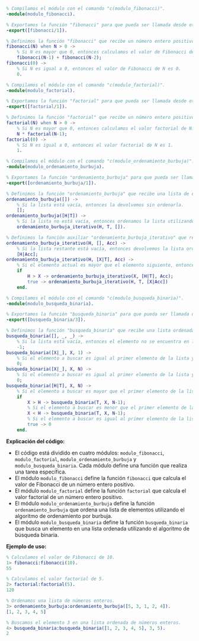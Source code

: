 ```erlang
% Compilamos el módulo con el comando "c(modulo_fibonacci)".
-module(modulo_fibonacci).

% Exportamos la función "fibonacci" para que pueda ser llamada desde otros módulos.
-export([fibonacci/1]).

% Definimos la función "fibonacci" que recibe un número entero positivo como argumento.
fibonacci(N) when N > 0 ->
    % Si N es mayor que 0, entonces calculamos el valor de Fibonacci de N.
    fibonacci(N-1) + fibonacci(N-2);
fibonacci(0) ->
    % Si N es igual a 0, entonces el valor de Fibonacci de N es 0.
    0.

% Compilamos el módulo con el comando "c(modulo_factorial)".
-module(modulo_factorial).

% Exportamos la función "factorial" para que pueda ser llamada desde otros módulos.
-export([factorial/1]).

% Definimos la función "factorial" que recibe un número entero positivo como argumento.
factorial(N) when N > 0 ->
    % Si N es mayor que 0, entonces calculamos el valor factorial de N.
    N * factorial(N-1);
factorial(0) ->
    % Si N es igual a 0, entonces el valor factorial de N es 1.
    1.

% Compilamos el módulo con el comando "c(modulo_ordenamiento_burbuja)".
-module(modulo_ordenamiento_burbuja).

% Exportamos la función "ordenamiento_burbuja" para que pueda ser llamada desde otros módulos.
-export([ordenamiento_burbuja/1]).

% Definimos la función "ordenamiento_burbuja" que recibe una lista de elementos como argumento.
ordenamiento_burbuja([]) ->
    % Si la lista está vacía, entonces la devolvemos sin ordenarla.
    [];
ordenamiento_burbuja([H|T]) ->
    % Si la lista no está vacía, entonces ordenamos la lista utilizando el algoritmo de ordenamiento por burbuja.
    ordenamiento_burbuja_iterativo(H, T, []).

% Definimos la función auxiliar "ordenamiento_burbuja_iterativo" que recibe el elemento actual, la lista restante y la lista ordenada como argumentos.
ordenamiento_burbuja_iterativo(H, [], Acc) ->
    % Si la lista restante está vacía, entonces devolvemos la lista ordenada.
    [H|Acc];
ordenamiento_burbuja_iterativo(H, [X|T], Acc) ->
    % Si el elemento actual es mayor que el elemento siguiente, entonces lo intercambiamos con el elemento siguiente.
    if
        H > X -> ordenamiento_burbuja_iterativo(X, [H|T], Acc);
        true -> ordenamiento_burbuja_iterativo(H, T, [X|Acc])
    end.

% Compilamos el módulo con el comando "c(modulo_busqueda_binaria)".
-module(modulo_busqueda_binaria).

% Exportamos la función "busqueda_binaria" para que pueda ser llamada desde otros módulos.
-export([busqueda_binaria/3]).

% Definimos la función "busqueda_binaria" que recibe una lista ordenada, un elemento a buscar y el número de elementos de la lista como argumentos.
busqueda_binaria([], _, _) ->
    % Si la lista está vacía, entonces el elemento no se encuentra en la lista.
    -1;
busqueda_binaria([X|_], X, 1) ->
    % Si el elemento a buscar es igual al primer elemento de la lista y la lista tiene un solo elemento, entonces el elemento se encuentra en la lista.
    0;
busqueda_binaria([X|_], X, N) ->
    % Si el elemento a buscar es igual al primer elemento de la lista y la lista tiene más de un elemento, entonces el elemento se encuentra en la lista.
    0;
busqueda_binaria([H|T], X, N) ->
    % Si el elemento a buscar es mayor que el primer elemento de la lista, entonces buscamos el elemento en la sublista derecha.
    if
        X > H -> busqueda_binaria(T, X, N-1);
        % Si el elemento a buscar es menor que el primer elemento de la lista, entonces buscamos el elemento en la sublista izquierda.
        X < H -> busqueda_binaria(T, X, N-1);
        % Si el elemento a buscar es igual al primer elemento de la lista, entonces el elemento se encuentra en la lista.
        true -> 0
    end.
```

**Explicación del código:**

* El código está dividido en cuatro módulos: `modulo_fibonacci`, `modulo_factorial`, `modulo_ordenamiento_burbuja` y `modulo_busqueda_binaria`. Cada módulo define una función que realiza una tarea específica.
* El módulo `modulo_fibonacci` define la función `fibonacci` que calcula el valor de Fibonacci de un número entero positivo.
* El módulo `modulo_factorial` define la función `factorial` que calcula el valor factorial de un número entero positivo.
* El módulo `modulo_ordenamiento_burbuja` define la función `ordenamiento_burbuja` que ordena una lista de elementos utilizando el algoritmo de ordenamiento por burbuja.
* El módulo `modulo_busqueda_binaria` define la función `busqueda_binaria` que busca un elemento en una lista ordenada utilizando el algoritmo de búsqueda binaria.

**Ejemplo de uso:**

```erlang
% Calculamos el valor de Fibonacci de 10.
1> fibonacci:fibonacci(10).
55

% Calculamos el valor factorial de 5.
2> factorial:factorial(5).
120

% Ordenamos una lista de números enteros.
3> ordenamiento_burbuja:ordenamiento_burbuja([5, 3, 1, 2, 4]).
[1, 2, 3, 4, 5]

% Buscamos el elemento 3 en una lista ordenada de números enteros.
4> busqueda_binaria:busqueda_binaria([1, 2, 3, 4, 5], 3, 5).
2
```
